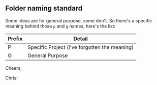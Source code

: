 ## Folder naming standard

Some ideas are for general purpose, some don't. So there's a specific meaning behind those `p` and `g` names, here's the list:

| Prefix | Detail                                        |
| ------ | --------------------------------------------- |
| P      | Specific Project (i've forgotten the meaning) |
| G      | General Purpose                               |

Cheers,

Chris!